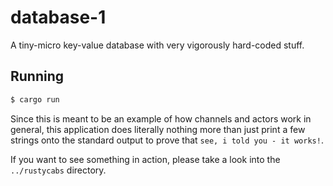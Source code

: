 # database-1

A tiny-micro key-value database with very vigorously hard-coded stuff.

## Running

```bash
$ cargo run
```

Since this is meant to be an example of how channels and actors work in general, this application does literally nothing
more than just print a few strings onto the standard output to prove that `see, i told you - it works!`.

If you want to see something in action, please take a look into the `../rustycabs` directory.